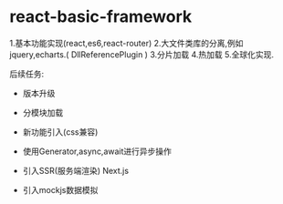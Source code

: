 # react-basic-framework



1.基本功能实现(react,es6,react-router)
2.大文件类库的分离,例如jquery,echarts.( DllReferencePlugin )
3.分片加载
4.热加载
5.全球化实现.


后续任务:
+ 版本升级
+ 分模块加载
+ 新功能引入(css兼容)

+ 使用Generator,async,await进行异步操作
+ 引入SSR(服务端渲染) Next.js
+ 引入mockjs数据模拟







